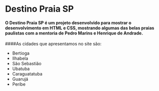# Destino Praia SP

#### O Destino Praia SP é um projeto desenvolvido para mostrar o desenvolvimento em HTML e CSS, mostrando algumas das belas praias paulistas com a mentoria de Pedro Marins e Henrique de Andrade.

####As cidades que apresentamos no site são:

- Bertioga
- Ilhabela
- São Sebastião
- Ubatuba
- Caraguatatuba
- Guarujá
- Períbe

